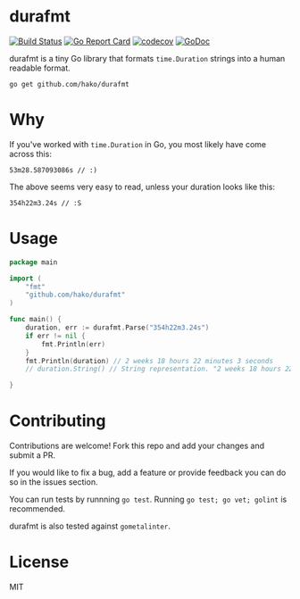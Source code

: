 # durafmt

[![Build Status](https://travis-ci.org/hako/durafmt.svg?branch=master)](https://travis-ci.org/hako/durafmt) [![Go Report Card](https://goreportcard.com/badge/github.com/hako/durafmt)](https://goreportcard.com/report/github.com/hako/durafmt) [![codecov](https://codecov.io/gh/hako/durafmt/branch/master/graph/badge.svg)](https://codecov.io/gh/hako/durafmt) [![GoDoc](https://godoc.org/github.com/hako/durafmt?status.svg)](https://godoc.org/github.com/hako/durafmt) 



durafmt is a tiny Go library that formats `time.Duration` strings into a human readable format.

```
go get github.com/hako/durafmt
```

# Why

If you've worked with `time.Duration` in Go, you most likely have come across this:

```
53m28.587093086s // :)
```

The above seems very easy to read, unless your duration looks like this:

```
354h22m3.24s // :S
```

# Usage

```go
package main

import (
	"fmt"	
	"github.com/hako/durafmt"
)

func main() {
	duration, err := durafmt.Parse("354h22m3.24s")
	if err != nil {
		fmt.Println(err)
	}
	fmt.Println(duration) // 2 weeks 18 hours 22 minutes 3 seconds
	// duration.String() // String representation. "2 weeks 18 hours 22 minutes 3 seconds"

}
```

# Contributing

Contributions are welcome! Fork this repo and add your changes and submit a PR.

If you would like to fix a bug, add a feature or provide feedback you can do so in the issues section.

You can run tests by runnning `go test`. Running `go test; go vet; golint` is recommended.

durafmt is also tested against `gometalinter`.

# License

MIT